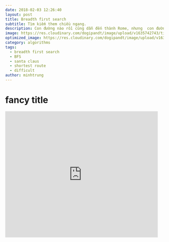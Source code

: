```yaml
---
date: 2018-02-03 12:26:40
layout: post
title: Breadth first search
subtitle: Tìm kiếm them chiều ngang.
description: Con đường nào rồi cũng dẫn đến thành Rome, nhưng  con đường nào  ngắn nhất và ít nguy hiểm nhất? Hãy tìm hiểu BFS nhé!
image: https://res.cloudinary.com/dogipandt/image/upload/v1635742743/tim-kiem-theo-chieu-rong_oqm1zw.png
optimized_image: https://res.cloudinary.com/dogipandt/image/upload/v1635742743/tim-kiem-theo-chieu-rong_oqm1zw.png
category: algorithms
tags:
  - breadth first search
  - BFS
  - santa claus
  - shortest route
  - difficult
author: minhtrung
---
```

# fancy title

<iframe src="https://scratch.mit.edu/projects/566512570/embed" allowtransparency="true" width="485" height="402" frameborder="0" scrolling="no" allowfullscreen></iframe>









